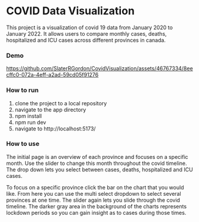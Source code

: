 # COVID Data Visualization

This project is a visualization of covid 19 data from January 2020 to January 2022. It allows users to compare monthly cases, deaths, hospitalized and ICU cases across different provinces in canada.

### Demo
https://github.com/SlaterRGordon/CovidVisualization/assets/46767334/8eecffc0-072a-4eff-a2ad-59cd05f91276

### How to run

1. clone the project to a local repository
2. navigate to the app directory
3. npm install
4. npm run dev
5. navigate to http://localhost:5173/

### How to use
The initial page is an overview of each province and focuses on a specific month. Use the slider to change this month throughout the covid timeline. The drop down lets you select between cases, deaths, hospitalized and ICU cases.

To focus on a specific province click the bar on the chart that you would like. From here you can use the multi select dropdown to select several provinces at one time. The slider again lets you slide through the covid timeline. The darker gray area in the background of the charts represents lockdown periods so you can gain insight as to cases during those times.
